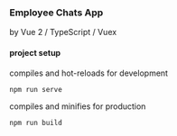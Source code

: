 ### Employee Chats App

by Vue 2 / TypeScript / Vuex

#### project setup

compiles and hot-reloads for development

```bash
npm run serve
```

compiles and minifies for production

```bash
npm run build
```
